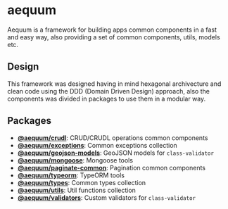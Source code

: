 aequum 
======

Aequum is a framework for building apps common components in a fast and easy
way, also providing a set of common components, utils, models etc.


Design
------

This framework was designed having in mind hexagonal archivecture and clean 
code using the DDD (Domain Driven Design) approach, also the components was 
divided in packages to use them in a modular way.


Packages
--------

- **[@aequum/crudl](packages/crudl/)**: CRUD/CRUDL operations common components
- **[@aequum/exceptions](packages/exceptions/)**: Common exceptions collection
- **[@aequum/geojson-models](packages/geojson-models/)**: GeoJSON models for `class-validator`
- **[@aequum/mongoose](packages/mongoose/)**: Mongoose tools
- **[@aequum/paginate-common](packages/paginate-common/)**: Pagination common components
- **[@aequum/typeorm](packages/typeorm/)**: TypeORM tools
- **[@aequum/types](packages/types/)**: Common types collection
- **[@aequum/utils](packages/utils/)**: Util functions collection
- **[@aequum/validators](packages/validators/)**: Custom validators for `class-validator`
